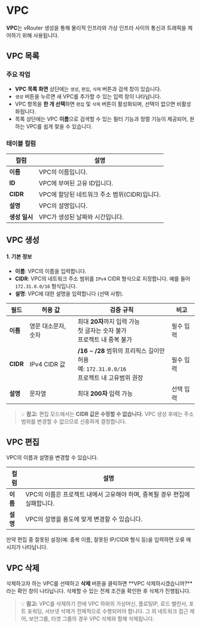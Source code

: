 # VPC

**VPC**는 vRouter 생성을 통해 물리적 인프라와 가상 인프라 사이의 통신과 트래픽을 제어하기 위해 사용됩니다.

## VPC 목록
### 주요 작업
- **VPC 목록 화면** 상단에는 `생성`, `편집`, `삭제` 버튼과 검색 창이 있습니다.
- `생성` 버튼을 누르면 새 VPC를 추가할 수 있는 입력 창이 나타납니다.
- VPC 항목을 **한 개 선택**하면 `편집` 및 `삭제` 버튼이 활성화되며, 선택이 없으면 비활성화됩니다.
- 목록 상단에는 VPC **이름**으로 검색할 수 있는 필터 기능과 정렬 기능이 제공되어, 원하는 VPC를 쉽게 찾을 수 있습니다.

### 테이블 컬럼
| 컬럼 | 설명 |
|------|------|
|**이름**| VPC의 이름입니다.|
|**ID**| VPC에 부여된 고유 ID입니다. |
|**CIDR**| VPC에 할당된 네트워크 주소 범위(CIDR)입니다. | 
|**설명**| VPC의 설명입니다. |
|**생성 일시**| VPC가 생성된 날짜와 시간입니다. |

## VPC 생성

#### 1. 기본 정보
- **이름**: VPC의 이름을 입력합니다.
- **CIDR**: VPC의 네트워크 주소 범위를 `IPv4` CIDR 형식으로 지정합니다. 예를 들어 `172.31.0.0/16` 형식입니다.
- **설명**: VPC에 대한 설명을 입력합니다 (선택 사항).

| 필드 | 허용 값 | 검증 규칙                                                                       | 비고 |
|------|----------|-----------------------------------------------------------------------------|------|
| **이름** | 영문 대소문자, 숫자 | 최대 **20자**까지 입력 가능<br>첫 글자는 숫자 불가 <br/> 프로젝트 내 중복 불가                        | 필수 입력 |
| **CIDR** | IPv4 CIDR 값 | **/16** ~ **/28** 범위의 프리픽스 길이만 허용<br>예: `172.31.0.0/16` <br/>프로젝트 내 고유범위 권장 | 필수 입력 |
| **설명** | 문자열 | 최대 **200자** 입력 가능                                                           | 선택 입력 |

> 💡 **참고:** 편집 모드에서는 **CIDR 값은 수정할 수 없습니다.** VPC 생성 후에는 주소 범위를 변경할 수 없으므로 신중하게 결정합니다.

## VPC 편집
VPC의 이름과 설명을 변경할 수 있습니다.

| 컬럼 | 설명 |
|------|------|
| **이름**| VPC의 이름은 프로젝트 내에서 고유해야 하며, 중복될 경우 편집에 실패합니다. |
| **설명**| VPC의 설명을 용도에 맞게 변경할 수 있습니다. |

만약 편집 중 잘못된 설정(예: 중복 이름, 잘못된 IP/CIDR 형식 등)을 입력하면 오류 메시지가 나타납니다. 

## VPC 삭제
삭제하고자 하는 VPC를 선택하고 **삭제** 버튼을 클릭하면 **VPC 삭제하시겠습니까?**라는 확인 창이 나타납니다. 삭제할 수 있는 전제 조건을 확인한 후 삭제가 진행됩니다. 

> 💡 **참고:**  VPC를 삭제하기 전에 VPC 하위의 가상머신, 플로팅IP, 로드 밸런서, 포트 포워딩, 서브넷 삭제가 전제적으로 수행되어야 합니다. 그 외 네트워크 접근 제어, 보안그룹, 타겟 그룹의 경우 VPC 삭제와 함께 삭제됩니다. 
